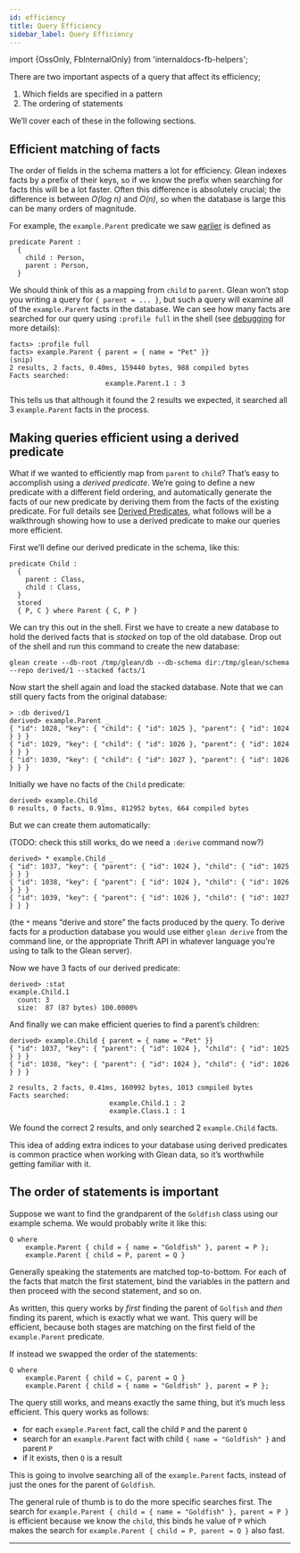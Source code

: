 ```yaml
---
id: efficiency
title: Query Efficiency
sidebar_label: Query Efficiency
---
```


import {OssOnly, FbInternalOnly} from 'internaldocs-fb-helpers';

There are two important aspects of a query that affect its efficiency;

1. Which fields are specified in a pattern
2. The ordering of statements

We’ll cover each of these in the following sections.

## Efficient matching of facts

The order of fields in the schema matters a lot for efficiency. Glean indexes facts by a prefix of their keys, so if we know the prefix when searching for facts this will be a lot faster. Often this difference is absolutely crucial; the difference is between *O(log n)* and *O(n)*, so when the database is large this can be many orders of magnitude.

For example, the `example.Parent` predicate we saw [earlier](./guide.md#matching-nested-facts) is defined as

```lang=angle
predicate Parent :
  {
    child : Person,
    parent : Person,
  }
```

We should think of this as a mapping from `child` to `parent`. Glean won’t stop you writing a query for `{ parent = ... }`, but such a query will examine all of the `example.Parent` facts in the database. We can see how many facts are searched for our query using `:profile full` in the shell (see [debugging](debugging.md) for more details):

```
facts> :profile full
facts> example.Parent { parent = { name = "Pet" }}
(snip)
2 results, 2 facts, 0.40ms, 159440 bytes, 988 compiled bytes
Facts searched:
                        example.Parent.1 : 3
```

This tells us that although it found the 2 results we expected, it searched all 3 `example.Parent` facts in the process.

## Making queries efficient using a derived predicate

What if we wanted to efficiently map from `parent` to `child`? That’s easy to accomplish using a *derived predicate*. We’re going to define a new predicate with a different field ordering, and automatically generate the facts of our new predicate by deriving them from the facts of the existing predicate.  For full details see [Derived Predicates](../derived.md), what follows will be a walkthrough showing how to use a derived predicate to make our queries more efficient.

First we’ll define our derived predicate in the schema, like this:

```lang=angle
predicate Child :
  {
    parent : Class,
    child : Class,
  }
  stored
  { P, C } where Parent { C, P }
```

We can try this out in the shell. First we have to create a new database to hold the derived facts that is *stacked* on top of the old database. Drop out of the shell and run this command to create the new database:

```lang=angle
glean create --db-root /tmp/glean/db --db-schema dir:/tmp/glean/schema --repo derived/1 --stacked facts/1
```

Now start the shell again and load the stacked database. Note that we can still query facts from the original database:

```lang=angle
> :db derived/1
derived> example.Parent _
{ "id": 1028, "key": { "child": { "id": 1025 }, "parent": { "id": 1024 } } }
{ "id": 1029, "key": { "child": { "id": 1026 }, "parent": { "id": 1024 } } }
{ "id": 1030, "key": { "child": { "id": 1027 }, "parent": { "id": 1026 } } }
```

Initially we have no facts of the `Child` predicate:

```lang=angle
derived> example.Child _
0 results, 0 facts, 0.91ms, 812952 bytes, 664 compiled bytes
```

But we can create them automatically:

(TODO: check this still works, do we need a `:derive` command now?)

```lang=angle
derived> * example.Child _
{ "id": 1037, "key": { "parent": { "id": 1024 }, "child": { "id": 1025 } } }
{ "id": 1038, "key": { "parent": { "id": 1024 }, "child": { "id": 1026 } } }
{ "id": 1039, "key": { "parent": { "id": 1026 }, "child": { "id": 1027 } } }
```

(the `*` means “derive and store” the facts produced by the query. To derive facts for a production database you would use either `glean derive` from the command line, or the appropriate Thrift API in whatever language you’re using to talk to the Glean server).

Now we have 3 facts of our derived predicate:

```lang=angle
derived> :stat
example.Child.1
  count: 3
  size:  87 (87 bytes) 100.0000%
```

And finally we can make efficient queries to find a parent’s children:

```lang=angle
derived> example.Child { parent = { name = "Pet" }}
{ "id": 1037, "key": { "parent": { "id": 1024 }, "child": { "id": 1025 } } }
{ "id": 1038, "key": { "parent": { "id": 1024 }, "child": { "id": 1026 } } }

2 results, 2 facts, 0.41ms, 160992 bytes, 1013 compiled bytes
Facts searched:
                         example.Child.1 : 2
                         example.Class.1 : 1
```

We found the correct 2 results, and only searched 2 `example.Child` facts.

This idea of adding extra indices to your database using derived predicates is common practice when working with Glean data, so it’s worthwhile getting familiar with it.

## The order of statements is important

Suppose we want to find the grandparent of the `Goldfish` class using our example schema. We would probably write it like this:

```lang=angle
Q where
    example.Parent { child = { name = "Goldfish" }, parent = P };
    example.Parent { child = P, parent = Q }
```

Generally speaking the statements are matched top-to-bottom. For each of the facts that match the first statement, bind the variables in the pattern and then proceed with the second statement, and so on.

As written, this query works by *first* finding the parent of `Golfish` and *then* finding its parent, which is exactly what we want. This query will be efficient, because both stages are matching on the first field of the `example.Parent` predicate.

If instead we swapped the order of the statements:

```lang=angle
Q where
    example.Parent { child = C, parent = Q }
    example.Parent { child = { name = "Goldfish" }, parent = P };
```

The query still works, and means exactly the same thing, but it’s much less efficient. This query works as follows:

* for each `example.Parent` fact, call the child `P` and the parent `Q`
* search for an `example.Parent` fact with child `{ name = "Goldfish" }` and parent `P`
* if it exists, then `Q` is a result

This is going to involve searching all of the `example.Parent` facts, instead of just the ones for the parent of `Goldfish`.

The general rule of thumb is to do the more specific searches first. The search for `example.Parent { child = { name = "Goldfish" }, parent = P }` is efficient because we know the `child`, this binds he value of `P` which makes the search for `example.Parent { child = P, parent = Q }` also fast.
* * *
